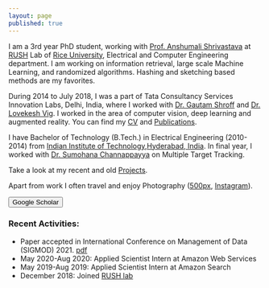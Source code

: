 ```yaml
---
layout: page
published: true
---
```


I am a 3rd year PhD student, working with [Prof. Anshumali Shrivastava](https://www.cs.rice.edu/~as143/) at [RUSH](http://rushlab.blogs.rice.edu/about/team/) Lab of [Rice University](https://eceweb.rice.edu/), Electrical and Computer Engineering department. I am working on information retrieval, large scale Machine Learning, and randomized algorithms. Hashing and sketching based methods are my favorites. 

During 2014 to July 2018, I was a part of Tata Consultancy Services Innovation Labs, Delhi, India, where I worked with [Dr. Gautam Shroff](https://www.linkedin.com/in/gautam-shroff-066901/) and [Dr. Lovekesh Vig](https://sites.google.com/site/lovekeshhome/). I worked in the area of computer vision, deep learning and augmented reality. You can find my [CV](https://gaurav16gupta.github.io/ResumeGauravGupta.pdf) and [Publications](https://gaurav16gupta.github.io/publications/).

I have Bachelor of Technology (B.Tech.) in Electrical Engineering (2010-2014) from [Indian Institute of Technology,Hyderabad, India](http://www.iith.ac.in). In final year, I worked with [Dr. Sumohana Channappayya](https://www.iith.ac.in/~sumohana/) on Multiple Target Tracking.  

Take a look at my recent and old [Projects](https://gaurav16gupta.github.io/projects). 

Apart from work I often travel and enjoy Photography ([500px](https://500px.com/gaurav16gupta), [Instagram](https://www.instagram.com/gaurav16gupta/)).

<form action="https://scholar.google.co.in/citations?user=OguKfJIAAAAJ&hl=en">
    <input type="submit" value="Google Scholar" width="100" height="20" />
</form>

### Recent Activities:
* Paper accepted in International Conference on Management of Data (SIGMOD) 2021. [pdf](https://arxiv.org/abs/1910.02611)
* May 2020-Aug 2020: Applied Scientist Intern at Amazon Web Services
* May 2019-Aug 2019: Applied Scientist Intern at Amazon Search
* December 2018: Joined [RUSH lab](http://rushlab.blogs.rice.edu/)

